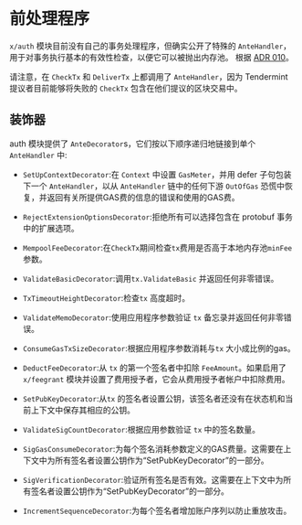 # 前处理程序

`x/auth` 模块目前没有自己的事务处理程序，但确实公开了特殊的 `AnteHandler`，用于对事务执行基本的有效性检查，以便它可以被抛出内存池。
根据 [ADR 010](https://github.com/cosmos/cosmos-sdk/blob/v0.43.0-alpha1/docs/架构/adr-010-modular-antehandler.md)。

请注意，在 `CheckTx` 和 `DeliverTx` 上都调用了 `AnteHandler`，因为 Tendermint 提议者目前能够将失败的 `CheckTx` 包含在他们提议的区块交易中。

## 装饰器

auth 模块提供了 `AnteDecorator`s，它们按以下顺序递归地链接到单个 `AnteHandler` 中:

- `SetUpContextDecorator`:在 `Context` 中设置 `GasMeter`，并用 defer 子句包装下一个 `AnteHandler`，以从 `AnteHandler` 链中的任何下游 `OutOfGas` 恐慌中恢复，并返回有关所提供GAS费的信息的错误和使用的GAS费。

- `RejectExtensionOptionsDecorator`:拒绝所有可以选择包含在 protobuf 事务中的扩展选项。

- `MempoolFeeDecorator`:在`CheckTx`期间检查`tx`费用是否高于本地内存池`minFee`参数。

- `ValidateBasicDecorator`:调用`tx.ValidateBasic` 并返回任何非零错误。

- `TxTimeoutHeightDecorator`:检查`tx` 高度超时。

- `ValidateMemoDecorator`:使用应用程序参数验证 `tx` 备忘录并返回任何非零错误。

- `ConsumeGasTxSizeDecorator`:根据应用程序参数消耗与`tx` 大小成比例的gas。

- `DeductFeeDecorator`:从 `tx` 的第一个签名者中扣除 `FeeAmount`。如果启用了 `x/feegrant` 模块并设置了费用授予者，它会从费用授予者帐户中扣除费用。

- `SetPubKeyDecorator`:从`tx` 的签名者设置公钥，该签名者还没有在状态机和当前上下文中保存其相应的公钥。

- `ValidateSigCountDecorator`:根据应用参数验证 `tx` 中的签名数量。

- `SigGasConsumeDecorator`:为每个签名消耗参数定义的GAS费量。这需要在上下文中为所有签名者设置公钥作为“SetPubKeyDecorator”的一部分。

- `SigVerificationDecorator`:验证所有签名是否有效。这需要在上下文中为所有签名者设置公钥作为“SetPubKeyDecorator”的一部分。

- `IncrementSequenceDecorator`:为每个签名者增加账户序列以防止重放攻击。 